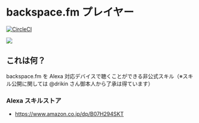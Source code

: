 # backspace.fm プレイヤー

[![CircleCI](https://circleci.com/gh/snaka/skill-backspace.fm.svg?style=svg)](https://circleci.com/gh/snaka/skill-backspace.fm)

<a align="left" href="https://www.amazon.co.jp/dp/B07H294SKT">
  <img src="https://i.gyazo.com/eb9dfc6204ec1eba315a83738e733bf9.png">
</a>


## これは何？

backspace.fm を Alexa 対応デバイスで聴くことができる非公式スキル（※スキル公開に関しては @drikin さん御本人から了承は得ています）

### Alexa スキルストア

* https://www.amazon.co.jp/dp/B07H294SKT

